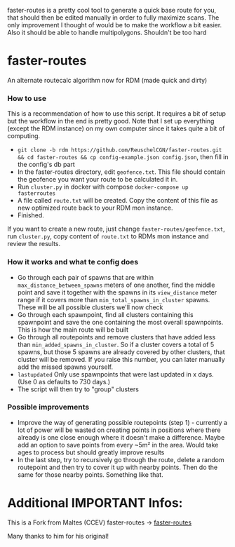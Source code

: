 faster-routes is a pretty cool tool to generate a quick base route for you, that should then be edited manually in order to fully maximize scans. The only improvement I thought of would be to make the workflow a bit easier. Also it should be able to handle multipolygons. Shouldn't be too hard

# faster-routes
An alternate routecalc algorithm now for RDM (made quick and dirty)

### How to use

This is a recommendation of how to use this script. It requires a bit of setup but the workflow in the end is pretty good. Note that I set up everything (except the RDM instance) on my own computer since it takes quite a bit of computing.

- `git clone -b rdm https://github.com/ReuschelCGN/faster-routes.git && cd faster-routes && cp config-example.json config.json`, then fill in the config's db part
- In the faster-routes directory, edit `geofence.txt`. This file should contain the geofence you want your route to be calculated it in.
- Run `cluster.py` in docker with compose `docker-compose up fasterroutes`
- A file called `route.txt` will be created. Copy the content of this file as new optimized route back to your RDM mon instance.
- Finished.

If you want to create a new route, just change `faster-routes/geofence.txt`, run `cluster.py`, copy content of `route.txt` to RDMs mon instance and review the results.

### How it works and what te config does

- Go through each pair of spawns that are within `max_distance_between_spawns` meters of one another, find the middle point and save it together with the spawns in its `view_distance` meter range if it covers more than `min_total_spawns_in_cluster` spawns. These will be all possible clusters we'll now check
- Go through each spawnpoint, find all clusters containing this spawnpoint and save the one containing the most overall spawnpoints. This is how the main route will be built
- Go through all routepoints and remove clusters that have added less than `min_added_spawns_in_cluster`. So if a cluster covers a total of 5 spawns, but those 5 spawns are already covered by other clusters, that cluster will be removed. If you raise this number, you can later manually add the missed spawns yourself.
- `lastupdated` Only use spawnpoints that were last updated in x days. (Use 0 as defaults to 730 days.)
- The script will then try to "group" clusters

### Possible improvements
- Improve the way of generating possible routepoints (step 1) - currently a lot of power will be wasted on creating points in positions where there already is one close enough where it doesn't make a difference. Maybe add an option to save points from every ~5m² in the area. Would take ages to process but should greatly improve results
- In the last step, try to recursively go through the route, delete a random routepoint and then try to cover it up with nearby points. Then do the same for those nearby points. Something like that. 

# Additional IMPORTANT Infos:
This is a Fork from Maltes (CCEV) faster-routes -> [faster-routes](https://github.com/ccev/faster-routes)

Many thanks to him for his original!
